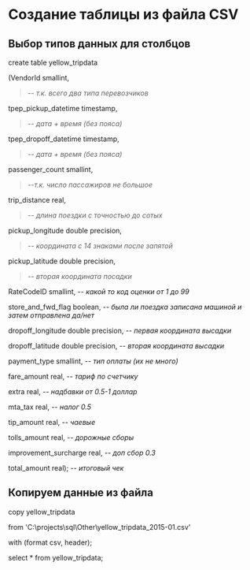 # Создание таблицы из файла CSV
## Выбор типов данных для столбцов

create table yellow_tripdata

(VendorId smallint,                   
> *-- т.к. всего два типа перевозчиков*

tpep_pickup_datetime timestamp,       
> *-- дата + время (без пояса)*

tpep_dropoff_datetime timestamp,      
> *-- дата + время (без пояса)*

passenger_count smallint,             
> *--т.к. число пассажиров не большое*

trip_distance real,                   
> *-- длина поездки с точностью до сотых*

pickup_longitude double precision,    
> *-- координата с 14 знаками после запятой*

pickup_latitude double precision,     
>*-- вторая координата посадки*

RateCodeID smallint,                  *-- какой то код оценки от 1 до 99*

store_and_fwd_flag boolean,           *-- была ли поездка записана машиной и затем отправлена да/нет*

dropoff_longitude double precision,   *-- первая координата высадки*

dropoff_latitude double precision,    *-- вторая координата высадки*

payment_type smallint,                *-- тип оплаты (их не много)*

fare_amount real,                     *-- тариф по счетчику*

extra real,                           *-- надбавки от 0.5-1 доллар*

mta_tax real,                         *-- налог 0.5*

tip_amount real,                      *-- чаевые*

tolls_amount real,                    *-- дорожные сборы*

improvement_surcharge real,           *-- доп сбор 0.3*

total_amount real);                   *-- итоговый чек*

## Копируем данные из файла

copy yellow_tripdata 

from 'C:\projects\sql\Other\yellow_tripdata_2015-01.csv' 

with (format csv, header);


select * from yellow_tripdata;
